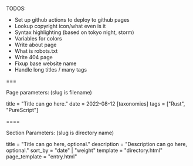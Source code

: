 TODOS:

* Set up github actions to deploy to github pages
* Lookup copyright icon/what even is it
* Syntax highlighting (based on tokyo night, storm)
* Variables for colors
* Write about page
* What is robots.txt
* Write 404 page
* Fixup base website name
* Handle long titles / many tags

===

Page parameters: (slug is filename)

title = "Title can go here."
date = 2022-08-12
[taxonomies]
tags = ["Rust", "PureScript"]

====

Section Parameters: (slug is directory name)

title = "Title can go here, optional."
description = "Description can go here, optional."
sort_by = "date" | "weight"
template = "directory.html"
page_template = "entry.html"
